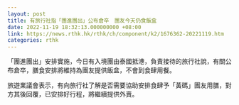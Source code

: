 ```yaml
---
layout: post
title: 有旅行社指「團進團出」公布倉卒　團友今天仍食飯盒
date: 2022-11-19 18:32:13.000000000 +08:00
link: https://news.rthk.hk/rthk/ch/component/k2/1676362-20221119.htm
categories: rthk
---
```


「團進團出」安排實施，今日有入境團由泰國抵港，負責接待的旅行社說，有關公布倉卒，膳食安排將維持為團友提供飯盒，不會到食肆用餐。

旅遊業議會表示，有向旅行社了解是否需要協助安排食肆予「黃碼」團友用膳，對方其後回覆，已安排好行程，將繼續提供外賣。
